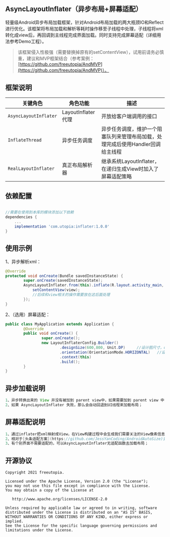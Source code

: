 ## AsyncLayoutInflater（异步布局+屏幕适配）


轻量级Android异步布局加载框架，针对Android布局加载的两大瓶颈IO和Reflect进行优化。该框架将布局加载和解析等耗时操作移至子线程中处理，子线程将xml转化成view后，再回调到主线程完成界面加载。同时支持完成屏幕适配（详细用法参考Demo工程）。

>该框架侵入性极强（需要替换掉原有的setContentView），试用前请务必慎重，建议和MVP框架结合（参考案例：[https://github.com/freeutopia/AndMVP](https://github.com/freeutopia/AndMVP)）。

## 框架说明
|关键角色|角色功能|描述|
|---|---|---|
|`AsyncLayoutInflater`|LayoutInflater代理|开放给客户端调用的接口|
|`InflateThread`|异步任务调度|异步任务调度，维护一个阻塞队列来管理布局加载，处理完成后使用Handler回调给主线程
|`RealLayoutInflater`|真正布局解析器|继承系统LayoutInflater，在递归生成View时加入了屏幕适配策略|


## 依赖配置

```groovy

//需要在使用到本库的模块添加以下依赖
dependencies {
    ...
    implementation 'com.utopia:inflater:1.0.0'
}

```

## 使用示例
1、异步解析xml：
````java
@Override
protected void onCreate(Bundle savedInstanceState) {   
        super.onCreate(savedInstanceState);   
        AsyncLayoutInflater.from(this).inflate(R.layout.activity_main, view->{
            setContentView(view);
            //后续和view相关的操作需要放在这后面处理
        });
}
````

2、（选用）屏幕适配：
````java
public class MyApplication extends Application {   
        @Override   
        public void onCreate() {       
                super.onCreate();       
                new LayoutInflaterConfig.Builder()               
                        .designSize(600,800, Unit.DP)     //设计图尺寸，dp自选          
                        .orientation(OrientationMode.HORIZONTAL)   //设计图方向            
                        .context(this)               
                        .build();   
        }
}


````

## 异步加载说明

````java
1、异步转换出来的 View 并没有被加到 parent view中，如果需要加到 parent view 中，就需要我们自己手动添加；
2、如果 AsyncLayoutInflater 失败，那么会自动回退到UI线程来加载布局；
````
## 屏幕适配说明

````java
1、通过inflater把xml映射成View，在View构建过程中会生成我们需要关注的View像素信息（除matchParent和warpContent以外的内容），我们只需要按比例替换像素即可；
2、相对于[头条适配方案](https://github.com/JessYanCoding/AndroidAutoSize)更加便捷，本方案只关注布局；
3、有个别界面不需要适配的，可以AsyncLayoutInflater无适配函数去加载布局；
````

## 开源协议
```text
Copyright 2021 freeutopia.

Licensed under the Apache License, Version 2.0 (the "License");
you may not use this file except in compliance with the License.
You may obtain a copy of the License at

   http://www.apache.org/licenses/LICENSE-2.0

Unless required by applicable law or agreed to in writing, software
distributed under the License is distributed on an "AS IS" BASIS,
WITHOUT WARRANTIES OR CONDITIONS OF ANY KIND, either express or implied.
See the License for the specific language governing permissions and
limitations under the License.
```